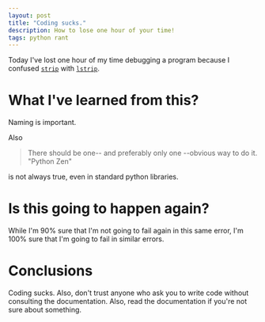 ```yaml
---
layout: post
title: "Coding sucks."
description: How to lose one hour of your time!
tags: python rant
---
```


Today I've lost one hour of my time debugging a program because I confused [`strip`](https://docs.python.org/3/library/stdtypes.html#str.strip) with [`lstrip`](https://docs.python.org/3/library/stdtypes.html#str.lstrip).

# What I've learned from this?

Naming is important.

Also

> There should be one-- and preferably only one --obvious way to do it.
> "Python Zen"

is not always true, even in standard python libraries.


# Is this going to happen again?

While I'm 90% sure that I'm not going to fail again in this same error, I'm 100% sure that I'm going to fail in similar errors.

# Conclusions

Coding sucks. Also, don't trust anyone who ask you to write code without consulting the documentation. Also, read the documentation if you're not sure about something.